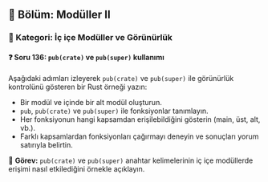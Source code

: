## 📘 Bölüm: Modüller II  
### 🔹 Kategori: İç içe Modüller ve Görünürlük  
#### ❓ Soru 136: `pub(crate)` ve `pub(super)` kullanımı

Aşağıdaki adımları izleyerek `pub(crate)` ve `pub(super)` ile görünürlük kontrolünü gösteren bir Rust örneği yazın:

- Bir modül ve içinde bir alt modül oluşturun.
- `pub`, `pub(crate)` ve `pub(super)` ile fonksiyonlar tanımlayın.
- Her fonksiyonun hangi kapsamdan erişilebildiğini gösterin (main, üst, alt, vb.).
- Farklı kapsamlardan fonksiyonları çağırmayı deneyin ve sonuçları yorum satırıyla belirtin.

🔧 **Görev:** `pub(crate)` ve `pub(super)` anahtar kelimelerinin iç içe modüllerde erişimi nasıl etkilediğini örnekle açıklayın.
